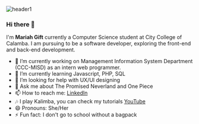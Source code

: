 
![header1](https://user-images.githubusercontent.com/59074149/165266273-56b1c345-958e-4dbd-887b-c4ae67635ffb.jpg)

### Hi there 👋

I'm **Mariah Gift** currently a Computer Science student at City College of Calamba.
I am pursuing to be a software developer, exploring the front-end and back-end development. 

- 🔭 I’m currently working on Management Information System Department (CCC-MISD) as an intern web programmer.
- 🌱 I’m currently learning Javascript, PHP, SQL
- 🤔 I’m looking for help with UX/UI designing
- 💬 Ask me about The Promised Neverland and One Piece
- 📫 How to reach me: [LinkedIn](https://www.linkedin.com/in/mariah-gift-miranda/)
- 🎶 I play Kalimba, you can check my tutorials [YouTube](https://www.youtube.com/channel/UCjW0-VUvFLQQs5YPoyVXTLg/featured)
- 😄 Pronouns: She/Her
- ⚡ Fun fact: I don't go to school without a bagpack

